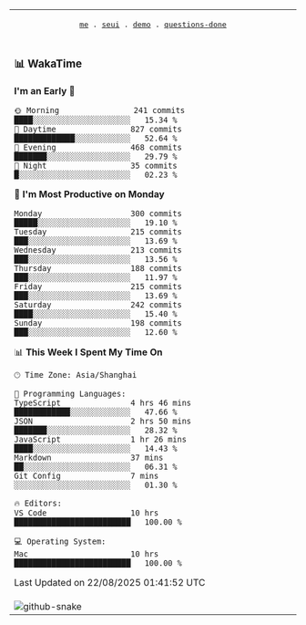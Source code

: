 
<div align="center">

<table>
<tr><td>
  <p align="center">
  <samp>
    <a href="https://github.com/seaeam/seaeam">me</a> .
    <a href="https://github.com/SeaMmMm/se-element">seui</a> .
    <a href="https://github.com/seaeam/project-demo">demo</a> .
    <a href="https://github.com/506-FETL/one-question-per-day">questions-done</a>
    
  </samp>
    </p>
</td></tr>

<tr><td>

### 📊 WakaTime

<!--START_SECTION:waka-->
**I'm an Early 🐤** 

```text
🌞 Morning                241 commits         ████░░░░░░░░░░░░░░░░░░░░░   15.34 % 
🌆 Daytime                827 commits         █████████████░░░░░░░░░░░░   52.64 % 
🌃 Evening                468 commits         ███████░░░░░░░░░░░░░░░░░░   29.79 % 
🌙 Night                  35 commits          █░░░░░░░░░░░░░░░░░░░░░░░░   02.23 % 
```
📅 **I'm Most Productive on Monday** 

```text
Monday                   300 commits         █████░░░░░░░░░░░░░░░░░░░░   19.10 % 
Tuesday                  215 commits         ███░░░░░░░░░░░░░░░░░░░░░░   13.69 % 
Wednesday                213 commits         ███░░░░░░░░░░░░░░░░░░░░░░   13.56 % 
Thursday                 188 commits         ███░░░░░░░░░░░░░░░░░░░░░░   11.97 % 
Friday                   215 commits         ███░░░░░░░░░░░░░░░░░░░░░░   13.69 % 
Saturday                 242 commits         ████░░░░░░░░░░░░░░░░░░░░░   15.40 % 
Sunday                   198 commits         ███░░░░░░░░░░░░░░░░░░░░░░   12.60 % 
```


📊 **This Week I Spent My Time On** 

```text
🕑︎ Time Zone: Asia/Shanghai

💬 Programming Languages: 
TypeScript               4 hrs 46 mins       ████████████░░░░░░░░░░░░░   47.66 % 
JSON                     2 hrs 50 mins       ███████░░░░░░░░░░░░░░░░░░   28.32 % 
JavaScript               1 hr 26 mins        ████░░░░░░░░░░░░░░░░░░░░░   14.43 % 
Markdown                 37 mins             ██░░░░░░░░░░░░░░░░░░░░░░░   06.31 % 
Git Config               7 mins              ░░░░░░░░░░░░░░░░░░░░░░░░░   01.30 % 

🔥 Editors: 
VS Code                  10 hrs              █████████████████████████   100.00 % 

💻 Operating System: 
Mac                      10 hrs              █████████████████████████   100.00 % 
```


 Last Updated on 22/08/2025 01:41:52 UTC
<!--END_SECTION:waka-->
</td></tr>

<tr><td>
  <img alt="github-snake" src="profile-snake-contrib/github-user-contribution.svg"/>
</td></tr>

</table>
